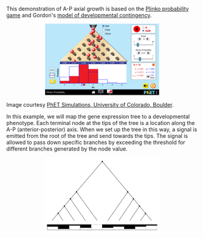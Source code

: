 This demonstration of A-P axial growth is based on the [Plinko probability game](https://phet.colorado.edu/en/simulation/plinko-probability) and Gordon's [model of developmental contingency](https://books.google.com/books/about/The_Hierarchical_Genome_and_Differentiat.html?id=KcmSteToLQAC&printsec=frontcover&source=kp_read_button#v=onepage&q&f=false).  
  
<p align="center">
  <img width="300" height="188" src="https://github.com/devoworm/Triangular-State-Machines-TSM/blob/master/A-P%20segmentation%20Plinko%20tree/plinko-probability-600.png">
</p>

Image courtesy [PhET Simulations, University of Colorado, Boulder](https://en.wikipedia.org/wiki/PhET_Interactive_Simulations).

In this example, we will map the gene expression tree to a developmental phenotype. Each terminal node at the tips of the tree is a location along the A-P (anterior-posterior) axis. When we set up the tree in this way, a signal is emitted from the root of the tree and send towards the tips. The signal is allowed to pass down specific branches by exceeding the threshold for different branches generated by the node value.
  
<p align="center">
  <img width="305" height="199" src="https://github.com/devoworm/Triangular-State-Machines-TSM/blob/master/A-P%20segmentation%20Plinko%20tree/binary-gene-expression-tree-with-AP-phenotype.png">
</p>
